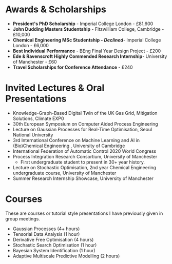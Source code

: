 

# Awards & Scholarships 

* **President's PhD Scholarship** - Imperial College London - £81,600
* **John Dudding Masters Studentship** - Fitzwilliam College, Cambridge - £10,000
* **Chemical Engineering MSc Studentship - _Declined_**- Imperial College London - £6,000
* **Best Individual Performance** - BEng Final Year Design Project - £200 
* **Ede & Ravenscroft Highly Commended Research Internship**- University of Manchester - £60 
* **Travel Scholarships for Conference Attendance** - £240  

# Invited Lectures & Oral Presentations 

* Knowledge-Graph-Based Digital Twin of the UK Gas Grid, Mitigation Solutions, Climate EXP0 
* 30th European Symposium on Computer Aided Process Engineering
* Lecture on Gaussian Processes for Real-Time Optimisation, Seoul National University 
* 3rd International Conference on Machine Learning and AI in (Bio)Chemical Engineering , University of Cambridge 
* International Federation of Automatic Control 2020 World Congress
* Process Integration Research Consortium, University of Manchester
  * First undergraduate student to present in 30+ year history. 
* Lecture on Stochastic Optimisation, 2nd year Chemical Engineering undergraduate course, University of Manchester
* Summer Research Internship Showcase, University of Manchester 

# Courses 

These are courses or tutorial style presentations I have previously given in group meetings.

* Gaussian Processes (4+ hours)
* Tensorial Data Analysis (1 hour)
* Derivative Free Optimisation (4 hours)
* Stochastic Search Optimisation (1 hour)
* Bayesian System Identification (1 hour)
* Adaptive Multiscale Predictive Modelling (2 hours)
